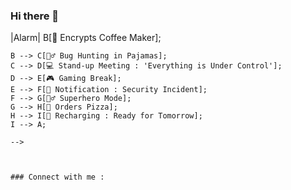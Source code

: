 ### Hi there 👋

<!--
**AC2002FR/AC2002FR** is a ✨ _special_ ✨ repository because its `README.md` (this file) appears on your GitHub profile.
-->
<!--
### My funny daily routine : 
```mermaid
graph TD;
    A[🛌 Dreaming of Bitcoin] -->|Alarm| B[🔐 Encrypts Coffee Maker];
    B --> C[🕵️‍♂️ Bug Hunting in Pajamas];
    C --> D[💻 Stand-up Meeting : 'Everything is Under Control'];
    D --> E[🎮 Gaming Break];
    E --> F[🔔 Notification : Security Incident];
    F --> G[🦸‍♂️ Superhero Mode];
    G --> H[🍕 Orders Pizza];
    H --> I[🛌 Recharging : Ready for Tomorrow];
    I --> A;
```
-->



### Connect with me : 

